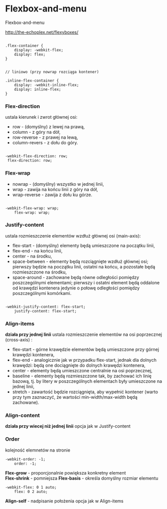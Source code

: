# Flexbox-and-menu
Flexbox-and-menu

http://the-echoplex.net/flexyboxes/
```

.flex-container {
    display: -webkit-flex;
    display: flex;
}

```


```

// liniowo (przy nowrap rozciąga kontener)

.inline-flex-container {
    display: -webkit-inline-flex;
    display: inline-flex;
}

```


### Flex-direction 

ustala kierunek i zwrot głównej osi:

- row - (domyślny) z lewej na prawą,
- column - z góry na dół,
- row-reverse - z prawej na lewą,
- column-revers - z dołu do góry.

```

-webkit-flex-direction: row;
 flex-direction: row;

```    
    
### Flex-wrap
- nowrap - (domyślny) wszystko w jednej linii,
- wrap -  zawija na końcu linii z góry na dół,
- wrap-reverse - zawija z dołu ku górze.
```

-webkit-flex-wrap: wrap;
    flex-wrap: wrap;

```    
    
### Justify-content
ustala rozmieszczenie elementów wzdłuż głównej osi (main-axis):
- flex-start - (domyślny) elementy będą umieszczone na początku linii,
- flex-end - na końcu linii,
- center - na środku,
- space-between - elementy będą rozciągnięte wzdłuż głównej osi; pierwszy będzie na początku linii, ostatni na końcu, a pozostałe będą rozmieszczone na środku,
- space-around - zachowane będą równe odległości pomiędzy poszczególnymi elementami; pierwszy i ostatni element będą oddalone od krawędzi kontenera jedynie o połowę odległości pomiędzy poszczególnymi komórkami.
```

-webkit-justify-content: flex-start;
    justify-content: flex-start;

```

### Align-items 
**działa przy jednej linii**
ustala rozmieszczenie elementów na osi poprzecznej (cross-axis) :
- flex-start - górne krawędzie elementów będą umieszczone przy górnej krawędzi kontenera,
- flex-end - analogicznie jak w przypadku flex-start, jednak dla dolnych krawędzi: będą one dociągnięte do dolnych krawędzi kontenera,
- center - elementy będą umieszczone centralnie na osi poprzecznej,
- baseline - elementy będą rozmieszczone tak, by zachować ich linię bazową, tj. by litery w poszczególnych elementach były umieszczone na jednej linii,
- stretch - zawartość będzie rozciągnięta, aby wypełnić kontener (warto przy tym zaznaczyć, że wartości min-width/max-width będą zachowane).

### Align-content 
**działa przy wiecej niż jednej linii**
opcja jak w Justify-content


### Order
kolejność elemnetów na stronie
```
-webkit-order: -1;
    order: -1;
```

**Flex-grow** - proporcjonalnie powiększa konkretny element    
**Flex-shrink** - pomniejsza
**Flex-basis** - określa domyślny rozmiar elementu
```
-webkit-flex: 0 1 auto;
    flex: 0 2 auto;
```

**Align-self** - nadpisanie położenia
opcja jak w Align-items
